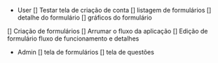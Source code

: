 - User
[] Testar tela de criação de conta
[] listagem de formulários
[] detalhe do formulário
[] gráficos do formulário

[] Criação de formulários
[] Arrumar o fluxo da aplicação
[] Edição de formulário fluxo de funcionamento e detalhes

- Admin
[] tela de formulários
[] tela de questões
